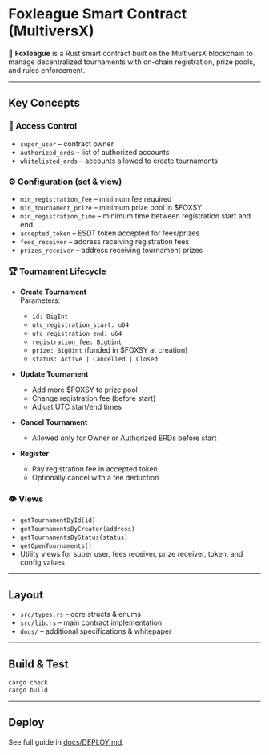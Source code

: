 # Foxleague Smart Contract (MultiversX)

🦊 **Foxleague** is a Rust smart contract built on the MultiversX blockchain to manage decentralized tournaments with on-chain registration, prize pools, and rules enforcement.

---

## Key Concepts

### 🔐 Access Control
- `super_user` – contract owner
- `authorized_erds` – list of authorized accounts
- `whitelisted_erds` – accounts allowed to create tournaments

### ⚙ Configuration (set & view)
- `min_registration_fee` – minimum fee required
- `min_tournament_prize` – minimum prize pool in $FOXSY
- `min_registration_time` – minimum time between registration start and end
- `accepted_token` – ESDT token accepted for fees/prizes
- `fees_receiver` – address receiving registration fees
- `prizes_receiver` – address receiving tournament prizes

### 🏆 Tournament Lifecycle
- **Create Tournament**  
  Parameters:  
  - `id: BigInt`  
  - `utc_registration_start: u64`  
  - `utc_registration_end: u64`  
  - `registration_fee: BigUint`  
  - `prize: BigUint` (funded in $FOXSY at creation)  
  - `status: Active | Cancelled | Closed`

- **Update Tournament**  
  - Add more $FOXSY to prize pool  
  - Change registration fee (before start)  
  - Adjust UTC start/end times  

- **Cancel Tournament**  
  - Allowed only for Owner or Authorized ERDs before start  

- **Register**  
  - Pay registration fee in accepted token  
  - Optionally cancel with a fee deduction  

### 👁 Views
- `getTournamentById(id)`  
- `getTournamentsByCreator(address)`  
- `getTournamentsByStatus(status)`  
- `getOpenTournaments()`  
- Utility views for super user, fees receiver, prize receiver, token, and config values  

---

## Layout
- `src/types.rs` – core structs & enums
- `src/lib.rs` – main contract implementation
- `docs/` – additional specifications & whitepaper

---

## Build & Test

```bash
cargo check
cargo build

```

---

## Deploy

See full guide in [docs/DEPLOY.md](docs/DEPLOY.md).

